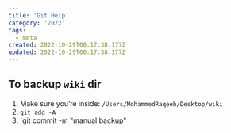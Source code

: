 ```yaml
---
title: 'Git Help'
category: '2022'
tags:
  - meta
created: 2022-10-29T00:17:38.177Z
updated: 2022-10-29T00:17:38.177Z
---
```


## To backup `wiki` dir

1. Make sure you’re inside: `/Users/MohammedRaqeeb/Desktop/wiki`
2. `git add -A`
3. `git commit -m "manual backup"